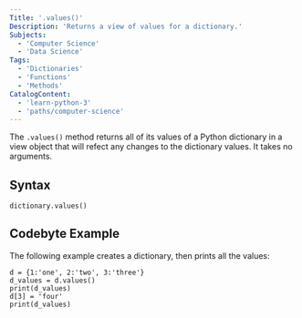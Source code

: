 ```yaml
---
Title: '.values()'
Description: 'Returns a view of values for a dictionary.'
Subjects:
  - 'Computer Science'
  - 'Data Science'
Tags:
  - 'Dictionaries'
  - 'Functions'
  - 'Methods'
CatalogContent:
  - 'learn-python-3'
  - 'paths/computer-science'
---
```


The `.values()` method returns all of its values of a Python dictionary in a view object that will refect any changes to the dictionary values. It takes no arguments.

## Syntax

```pseudo
dictionary.values()
```

## Codebyte Example

The following example creates a dictionary, then prints all the values:

```codebyte/python
d = {1:'one', 2:'two', 3:'three'}
d_values = d.values()
print(d_values)
d[3] = 'four'
print(d_values)
```
